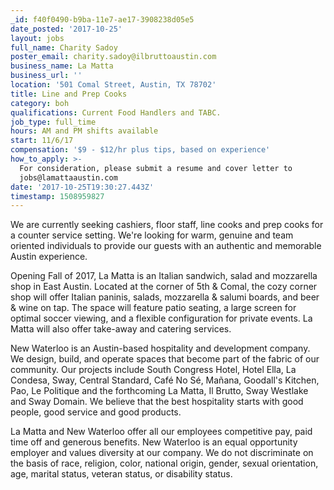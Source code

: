 ```yaml
---
_id: f40f0490-b9ba-11e7-ae17-3908238d05e5
date_posted: '2017-10-25'
layout: jobs
full_name: Charity Sadoy
poster_email: charity.sadoy@ilbruttoaustin.com
business_name: La Matta
business_url: ''
location: '501 Comal Street, Austin, TX 78702'
title: Line and Prep Cooks
category: boh
qualifications: Current Food Handlers and TABC.
job_type: full_time
hours: AM and PM shifts available
start: 11/6/17
compensation: '$9 - $12/hr plus tips, based on experience'
how_to_apply: >-
  For consideration, please submit a resume and cover letter to
  jobs@lamattaaustin.com
date: '2017-10-25T19:30:27.443Z'
timestamp: 1508959827
---
```

We are currently seeking cashiers, floor staff, line cooks and prep cooks for a counter service setting. We're looking for warm, genuine and team oriented individuals to provide our guests with an authentic and memorable Austin experience. 

Opening Fall of 2017, La Matta is an Italian sandwich, salad and mozzarella shop in East Austin. Located at the corner of 5th & Comal, the cozy corner shop will offer Italian paninis, salads, mozzarella & salumi boards, and beer & wine on tap. The space will feature patio seating, a large screen for optimal soccer viewing, and a flexible configuration for private events. La Matta will also offer take-away and catering services. 

New Waterloo is an Austin-based hospitality and development company. We design, build, and operate spaces that become part of the fabric of our community. Our projects include South Congress Hotel, Hotel Ella, La Condesa, Sway, Central Standard, Café No Sé, Mañana, Goodall's Kitchen, Pao, Le Politique and the forthcoming La Matta, Il Brutto, Sway Westlake and Sway Domain. We believe that the best hospitality starts with good people, good service and good products.

La Matta and New Waterloo offer all our employees competitive pay, paid time off and generous benefits. New Waterloo is an equal opportunity employer and values diversity at our company. We do not discriminate on the basis of race, religion, color, national origin, gender, sexual orientation, age, marital status, veteran status, or disability status.
